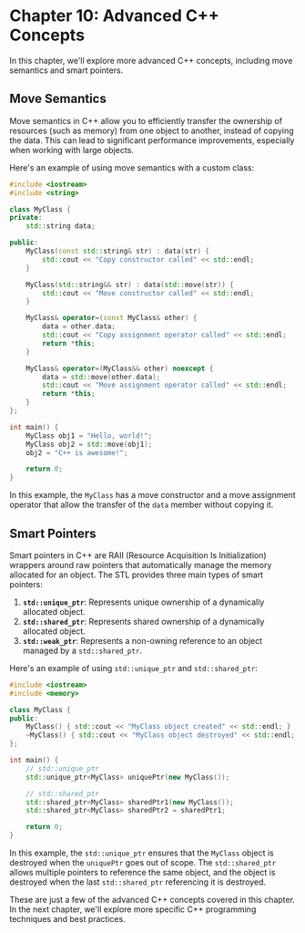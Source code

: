 

# Chapter 10: Advanced C++ Concepts

In this chapter, we'll explore more advanced C++ concepts, including move semantics and smart pointers.

## Move Semantics

Move semantics in C++ allow you to efficiently transfer the ownership of resources (such as memory) from one object to another, instead of copying the data. This can lead to significant performance improvements, especially when working with large objects.

Here's an example of using move semantics with a custom class:

```cpp
#include <iostream>
#include <string>

class MyClass {
private:
    std::string data;

public:
    MyClass(const std::string& str) : data(str) {
        std::cout << "Copy constructor called" << std::endl;
    }

    MyClass(std::string&& str) : data(std::move(str)) {
        std::cout << "Move constructor called" << std::endl;
    }

    MyClass& operator=(const MyClass& other) {
        data = other.data;
        std::cout << "Copy assignment operator called" << std::endl;
        return *this;
    }

    MyClass& operator=(MyClass&& other) noexcept {
        data = std::move(other.data);
        std::cout << "Move assignment operator called" << std::endl;
        return *this;
    }
};

int main() {
    MyClass obj1 = "Hello, world!";
    MyClass obj2 = std::move(obj1);
    obj2 = "C++ is awesome!";

    return 0;
}
```

In this example, the `MyClass` has a move constructor and a move assignment operator that allow the transfer of the `data` member without copying it.

## Smart Pointers

Smart pointers in C++ are RAII (Resource Acquisition Is Initialization) wrappers around raw pointers that automatically manage the memory allocated for an object. The STL provides three main types of smart pointers:

1. **`std::unique_ptr`**: Represents unique ownership of a dynamically allocated object.
2. **`std::shared_ptr`**: Represents shared ownership of a dynamically allocated object.
3. **`std::weak_ptr`**: Represents a non-owning reference to an object managed by a `std::shared_ptr`.

Here's an example of using `std::unique_ptr` and `std::shared_ptr`:

```cpp
#include <iostream>
#include <memory>

class MyClass {
public:
    MyClass() { std::cout << "MyClass object created" << std::endl; }
    ~MyClass() { std::cout << "MyClass object destroyed" << std::endl; }
};

int main() {
    // std::unique_ptr
    std::unique_ptr<MyClass> uniquePtr(new MyClass());

    // std::shared_ptr
    std::shared_ptr<MyClass> sharedPtr1(new MyClass());
    std::shared_ptr<MyClass> sharedPtr2 = sharedPtr1;

    return 0;
}
```

In this example, the `std::unique_ptr` ensures that the `MyClass` object is destroyed when the `uniquePtr` goes out of scope. The `std::shared_ptr` allows multiple pointers to reference the same object, and the object is destroyed when the last `std::shared_ptr` referencing it is destroyed.

These are just a few of the advanced C++ concepts covered in this chapter. In the next chapter, we'll explore more specific C++ programming techniques and best practices.